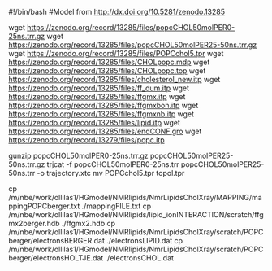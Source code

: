 #!/bin/bash
#Model from http://dx.doi.org/10.5281/zenodo.13285

wget https://zenodo.org/record/13285/files/popcCHOL50molPER0-25ns.trr.gz
wget https://zenodo.org/record/13285/files/popcCHOL50molPER25-50ns.trr.gz
wget https://zenodo.org/record/13285/files/POPCchol5.tpr
wget https://zenodo.org/record/13285/files/CHOLpopc.mdp
wget https://zenodo.org/record/13285/files/CHOLpopc.top
wget https://zenodo.org/record/13285/files/cholesterol_new.itp
wget https://zenodo.org/record/13285/files/ff_dum.itp
wget https://zenodo.org/record/13285/files/ffgmx.itp
wget https://zenodo.org/record/13285/files/ffgmxbon.itp
wget https://zenodo.org/record/13285/files/ffgmxnb.itp
wget https://zenodo.org/record/13285/files/lipid.itp
wget https://zenodo.org/record/13285/files/endCONF.gro
wget https://zenodo.org/record/13279/files/popc.itp

gunzip popcCHOL50molPER0-25ns.trr.gz popcCHOL50molPER25-50ns.trr.gz
trjcat -f popcCHOL50molPER0-25ns.trr popcCHOL50molPER25-50ns.trr -o trajectory.xtc
mv POPCchol5.tpr topol.tpr

cp /m/nbe/work/ollilas1/HGmodel/NMRlipids/NmrLipidsCholXray/MAPPING/mappingPOPCberger.txt ./mappingFILE.txt
cp /m/nbe/work/ollilas1/HGmodel/NMRlipids/lipid_ionINTERACTION/scratch/ffgmx2berger.hdb ./ffgmx2.hdb
cp /m/nbe/work/ollilas1/HGmodel/NMRlipids/NmrLipidsCholXray/scratch/POPCberger/electronsBERGER.dat ./electronsLIPID.dat
cp /m/nbe/work/ollilas1/HGmodel/NMRlipids/NmrLipidsCholXray/scratch/POPCberger/electronsHOLTJE.dat ./electronsCHOL.dat 

